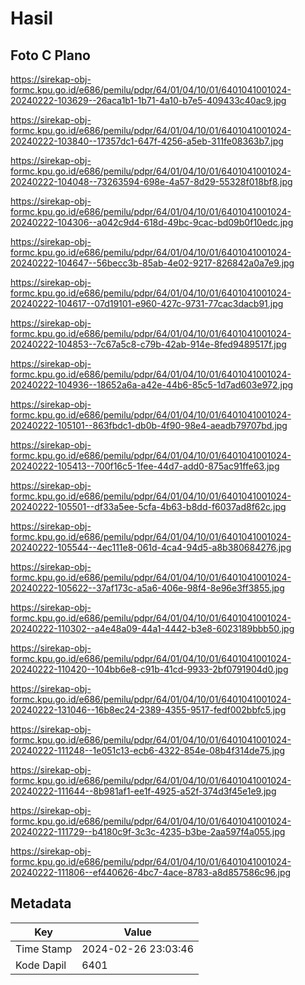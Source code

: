 # Hasil

## Foto C Plano

https://sirekap-obj-formc.kpu.go.id/e686/pemilu/pdpr/64/01/04/10/01/6401041001024-20240222-103629--26aca1b1-1b71-4a10-b7e5-409433c40ac9.jpg

https://sirekap-obj-formc.kpu.go.id/e686/pemilu/pdpr/64/01/04/10/01/6401041001024-20240222-103840--17357dc1-647f-4256-a5eb-311fe08363b7.jpg

https://sirekap-obj-formc.kpu.go.id/e686/pemilu/pdpr/64/01/04/10/01/6401041001024-20240222-104048--73263594-698e-4a57-8d29-55328f018bf8.jpg

https://sirekap-obj-formc.kpu.go.id/e686/pemilu/pdpr/64/01/04/10/01/6401041001024-20240222-104306--a042c9d4-618d-49bc-9cac-bd09b0f10edc.jpg

https://sirekap-obj-formc.kpu.go.id/e686/pemilu/pdpr/64/01/04/10/01/6401041001024-20240222-104647--56becc3b-85ab-4e02-9217-826842a0a7e9.jpg

https://sirekap-obj-formc.kpu.go.id/e686/pemilu/pdpr/64/01/04/10/01/6401041001024-20240222-104617--07d19101-e960-427c-9731-77cac3dacb91.jpg

https://sirekap-obj-formc.kpu.go.id/e686/pemilu/pdpr/64/01/04/10/01/6401041001024-20240222-104853--7c67a5c8-c79b-42ab-914e-8fed9489517f.jpg

https://sirekap-obj-formc.kpu.go.id/e686/pemilu/pdpr/64/01/04/10/01/6401041001024-20240222-104936--18652a6a-a42e-44b6-85c5-1d7ad603e972.jpg

https://sirekap-obj-formc.kpu.go.id/e686/pemilu/pdpr/64/01/04/10/01/6401041001024-20240222-105101--863fbdc1-db0b-4f90-98e4-aeadb79707bd.jpg

https://sirekap-obj-formc.kpu.go.id/e686/pemilu/pdpr/64/01/04/10/01/6401041001024-20240222-105413--700f16c5-1fee-44d7-add0-875ac91ffe63.jpg

https://sirekap-obj-formc.kpu.go.id/e686/pemilu/pdpr/64/01/04/10/01/6401041001024-20240222-105501--df33a5ee-5cfa-4b63-b8dd-f6037ad8f62c.jpg

https://sirekap-obj-formc.kpu.go.id/e686/pemilu/pdpr/64/01/04/10/01/6401041001024-20240222-105544--4ec111e8-061d-4ca4-94d5-a8b380684276.jpg

https://sirekap-obj-formc.kpu.go.id/e686/pemilu/pdpr/64/01/04/10/01/6401041001024-20240222-105622--37af173c-a5a6-406e-98f4-8e96e3ff3855.jpg

https://sirekap-obj-formc.kpu.go.id/e686/pemilu/pdpr/64/01/04/10/01/6401041001024-20240222-110302--a4e48a09-44a1-4442-b3e8-6023189bbb50.jpg

https://sirekap-obj-formc.kpu.go.id/e686/pemilu/pdpr/64/01/04/10/01/6401041001024-20240222-110420--104bb6e8-c91b-41cd-9933-2bf0791904d0.jpg

https://sirekap-obj-formc.kpu.go.id/e686/pemilu/pdpr/64/01/04/10/01/6401041001024-20240222-131046--16b8ec24-2389-4355-9517-fedf002bbfc5.jpg

https://sirekap-obj-formc.kpu.go.id/e686/pemilu/pdpr/64/01/04/10/01/6401041001024-20240222-111248--1e051c13-ecb6-4322-854e-08b4f314de75.jpg

https://sirekap-obj-formc.kpu.go.id/e686/pemilu/pdpr/64/01/04/10/01/6401041001024-20240222-111644--8b981af1-ee1f-4925-a52f-374d3f45e1e9.jpg

https://sirekap-obj-formc.kpu.go.id/e686/pemilu/pdpr/64/01/04/10/01/6401041001024-20240222-111729--b4180c9f-3c3c-4235-b3be-2aa597f4a055.jpg

https://sirekap-obj-formc.kpu.go.id/e686/pemilu/pdpr/64/01/04/10/01/6401041001024-20240222-111806--ef440626-4bc7-4ace-8783-a8d857586c96.jpg


## Metadata

| Key        | Value               |
| ---------- | ------------------- |
| Time Stamp | 2024-02-26 23:03:46 |
| Kode Dapil | 6401                |



